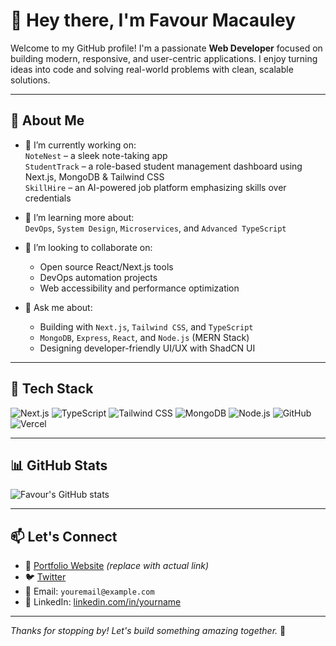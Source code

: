 # 👋 Hey there, I'm Favour Macauley

Welcome to my GitHub profile! I'm a passionate **Web Developer** focused on building modern, responsive, and user-centric applications. I enjoy turning ideas into code and solving real-world problems with clean, scalable solutions.

---

## 💼 About Me

- 🔭 I’m currently working on:  
  `NoteNest` – a sleek note-taking app  
  `StudentTrack` – a role-based student management dashboard using Next.js, MongoDB & Tailwind CSS  
  `SkillHire` – an AI-powered job platform emphasizing skills over credentials

- 🌱 I’m learning more about:  
  `DevOps`, `System Design`, `Microservices`, and `Advanced TypeScript`

- 👯 I’m looking to collaborate on:
  - Open source React/Next.js tools
  - DevOps automation projects
  - Web accessibility and performance optimization

- 💬 Ask me about:
  - Building with `Next.js`, `Tailwind CSS`, and `TypeScript`
  - `MongoDB`, `Express`, `React`, and `Node.js` (MERN Stack)
  - Designing developer-friendly UI/UX with ShadCN UI

---

## 🚀 Tech Stack

![Next.js](https://img.shields.io/badge/Next.js-000?logo=nextdotjs&logoColor=white)
![TypeScript](https://img.shields.io/badge/TypeScript-3178C6?logo=typescript&logoColor=white)
![Tailwind CSS](https://img.shields.io/badge/TailwindCSS-06B6D4?logo=tailwindcss&logoColor=white)
![MongoDB](https://img.shields.io/badge/MongoDB-47A248?logo=mongodb&logoColor=white)
![Node.js](https://img.shields.io/badge/Node.js-339933?logo=node.js&logoColor=white)
![GitHub](https://img.shields.io/badge/GitHub-181717?logo=github&logoColor=white)
![Vercel](https://img.shields.io/badge/Vercel-000000?logo=vercel&logoColor=white)

---

## 📊 GitHub Stats

![Favour's GitHub stats](https://github-readme-stats.vercel.app/api?username=favmaclegend-ops&show_icons=true&theme=radical)

---

## 📫 Let's Connect

- 💼 [Portfolio Website](https://yourportfolio.com) _(replace with actual link)_
- 🐦 [Twitter](https://twitter.com/yourhandle)
- 💌 Email: `youremail@example.com`
- 💬 LinkedIn: [linkedin.com/in/yourname](https://linkedin.com/in/yourname)

---

_Thanks for stopping by! Let's build something amazing together._ 🚀

